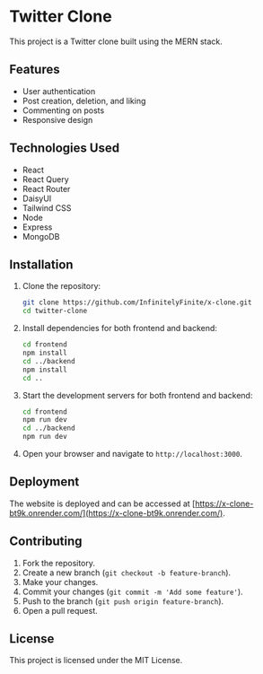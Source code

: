 # Twitter Clone

This project is a Twitter clone built using the MERN stack.

## Features

- User authentication
- Post creation, deletion, and liking
- Commenting on posts
- Responsive design

## Technologies Used

- React
- React Query
- React Router
- DaisyUI
- Tailwind CSS
- Node
- Express
- MongoDB

## Installation

1. Clone the repository:
    ```bash
    git clone https://github.com/InfinitelyFinite/x-clone.git
    cd twitter-clone
    ```

2. Install dependencies for both frontend and backend:
    ```bash
    cd frontend
    npm install
    cd ../backend
    npm install
    cd ..
    ```

3. Start the development servers for both frontend and backend:
    ```bash
    cd frontend
    npm run dev
    cd ../backend
    npm run dev
    ```

4. Open your browser and navigate to `http://localhost:3000`.

## Deployment

The website is deployed and can be accessed at [https://x-clone-bt9k.onrender.com/](https://x-clone-bt9k.onrender.com/).

## Contributing

1. Fork the repository.
2. Create a new branch (`git checkout -b feature-branch`).
3. Make your changes.
4. Commit your changes (`git commit -m 'Add some feature'`).
5. Push to the branch (`git push origin feature-branch`).
6. Open a pull request.

## License

This project is licensed under the MIT License.